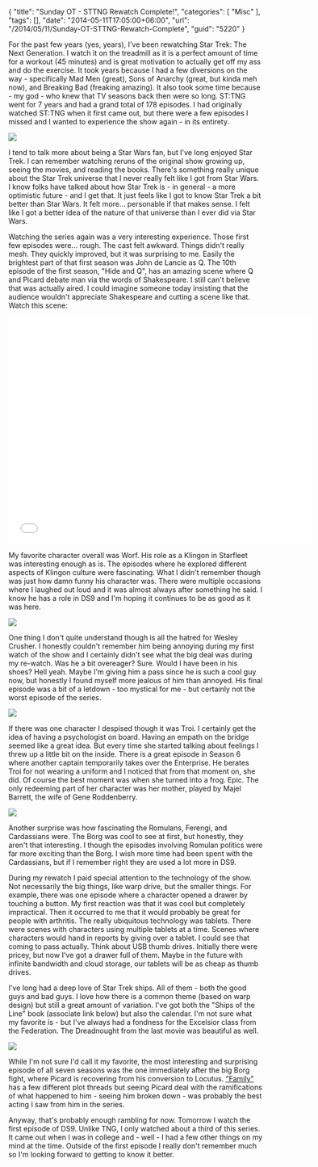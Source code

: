 {
	"title": "Sunday OT - STTNG Rewatch Complete!",
	"categories": [
		"Misc"
	],
	"tags": [],
	"date": "2014-05-11T17:05:00+06:00",
	"url": "/2014/05/11/Sunday-OT-STTNG-Rewatch-Complete",
	"guid": "5220"
}

<p>
For the past few years (yes, years), I've been rewatching Star Trek: The Next Generation. I watch it on the treadmill as it is a perfect amount of time for a workout (45 minutes) and is great motivation to actually get off my ass and do the exercise. It took years because I had a few diversions on the way - specifically Mad Men (great), Sons of Anarchy (great, but kinda meh now), and Breaking Bad (freaking amazing). It also took some time because - my god - who knew that TV seasons back then were so long. ST:TNG went for 7 years and had a grand total of 178 episodes. I had originally watched ST:TNG when it first came out, but there were a few episodes I missed and I wanted to experience the show again - in its entirety. 
</p>
<!--more-->
<p>
<img src="https://static.raymondcamden.com/images/TNG_warp_head.jpg" />
</p>

<p>
I tend to talk more about being a Star Wars fan, but I've long enjoyed Star Trek. I can remember watching reruns of the original show growing up, seeing the movies, and reading the books. There's something really unique about the Star Trek universe that I never really felt like I got from Star Wars. I know folks have talked about how Star Trek is - in general - a more optimistic future - and I get that. It just feels like I got to know Star Trek a bit better than Star Wars. It felt more... personable if that makes sense. I felt like I got a better idea of the nature of that universe than I ever did via Star Wars. 
</p>

<p>
Watching the series again was a very interesting experience. Those first few episodes were... rough. The cast felt awkward. Things didn't really mesh. They quickly improved, but it was surprising to me. Easily the brightest part of that first season was John de Lancie as Q. The 10th episode of the first season, "Hide and Q", has an amazing scene where Q and Picard debate man via the words of Shakespeare. I still can't believe that was actually aired. I could imagine someone today insisting that the audience wouldn't appreciate Shakespeare and cutting a scene like that. Watch this scene:
</p>

<iframe width="600" height="450" src="//www.youtube.com/embed/8205kJSig4A?rel=0" frameborder="0" allowfullscreen></iframe>

<p>
My favorite character overall was Worf. His role as a Klingon in Starfleet was interesting enough as is. The episodes where he explored different aspects of Klingon culture were fascinating. What I didn't remember though was just how damn funny his character was. There were multiple occasions where I laughed out loud and it was almost always after something he said. I know he has a role in DS9 and I'm hoping it continues to be as good as it was here.
</p>

<p>
<img src="https://static.raymondcamden.com/images/worf.jpg" />
</p>

<p>
One thing I don't quite understand though is all the hatred for Wesley Crusher. I honestly couldn't remember him being annoying during my first watch of the show and I certainly didn't see what the big deal was during my re-watch. Was he a bit overeager? Sure. Would I have been in his shoes? Hell yeah. Maybe I'm giving him a pass since he is such a cool guy now, but honestly I found myself more jealous of him than annoyed. His final episode was a bit of a letdown - too mystical for me - but certainly not the worst episode of the series.
</p>

<p>
<img src="https://static.raymondcamden.com/images/Wesley_Crusher_stabbed.jpg" />
</p>

<p>
If there was one character I despised though it was Troi. I certainly get the idea of having a psychologist on board. Having an empath on the bridge seemed like a great idea. But every time she started talking about feelings I threw up a little bit on the inside. There is a great episode in Season 6 where another captain temporarily takes over the Enterprise. He berates Troi for not wearing a uniform and I noticed that from that moment on, she did. Of course the best moment was when she turned into a frog. Epic. The only redeeming part of her character was her mother, played by Majel Barrett, the wife of Gene Roddenberry. 
</p>

<p>
<img src="https://static.raymondcamden.com/images/troifrog.jpg" />
</p>

<p>
Another surprise was how fascinating the Romulans, Ferengi, and Cardassians were. The Borg was cool to see at first, but honestly, they aren't that interesting. I though the episodes involving Romulan politics were far more exciting than the Borg. I wish more time had been spent with the Cardassians, but if I remember right they are used a lot more in DS9. 
</p>

<p>
During my rewatch I paid special attention to the technology of the show. Not necessarily the big things, like warp drive, but the smaller things. For example, there was one episode where a character opened a drawer by touching a button. My first reaction was that it was cool but completely impractical. Then it occurred to me that it would probably be great for people with arthritis. The really ubiquitous technology was tablets. There were scenes with characters using multiple tablets at a time. Scenes where characters would hand in reports by giving over a tablet. I could see that coming to pass actually. Think about USB thumb drives. Initially there were pricey, but now I've got a drawer full of them. Maybe in the future with infinite bandwidth and cloud storage, our tablets will be as cheap as thumb drives.
</p>

<p>
I've long had a deep love of Star Trek ships. All of them - both the good guys and bad guys. I love how there is a common theme (based on warp design) but still a great amount of variation. I've got both the "Ships of the Line" book (associate link below) but also the calendar. I'm not sure what my favorite is - but I've always had a fondness for the Excelsior class from the Federation. The Dreadnought from the last movie was beautiful as well. 
</p>

<p>
<a href="http://www.amazon.com/gp/product/1416532439/ref=as_li_tl?ie=UTF8&camp=1789&creative=9325&creativeASIN=1416532439&linkCode=as2&tag=raymondcamden-20&linkId=A3RZODYRQBWWYRVJ"><img border="0" src="http://ws-na.amazon-adsystem.com/widgets/q?_encoding=UTF8&ASIN=1416532439&Format=_SL250_&ID=AsinImage&MarketPlace=US&ServiceVersion=20070822&WS=1&tag=raymondcamden-20" ></a><img src="http://ir-na.amazon-adsystem.com/e/ir?t=raymondcamden-20&l=as2&o=1&a=1416532439" width="1" height="1" border="0" alt="" style="border:none !important; margin:0px !important;" />
</p>

<p>
While I'm not sure I'd call it my favorite, the most interesting and surprising episode of all seven seasons was the one immediately after the big Borg fight, where Picard is recovering from his conversion to Locutus. <a href="http://www.imdb.com/title/tt0708713/?ref_=tt_ep_ep2">"Family"</a> has a few different plot threads but seeing Picard deal with the ramifications of what happened to him - seeing him broken down - was probably the best acting I saw from him in the series.
</p>

<p>
Anyway, that's probably enough rambling for now. Tomorrow I watch the first episode of DS9. Unlike TNG, I only watched about a third of this series. It came out when I was in college and - well - I had a few other things on my mind at the time. Outside of the first episode I really don't remember much so I'm looking forward to getting to know it better. 
</p>